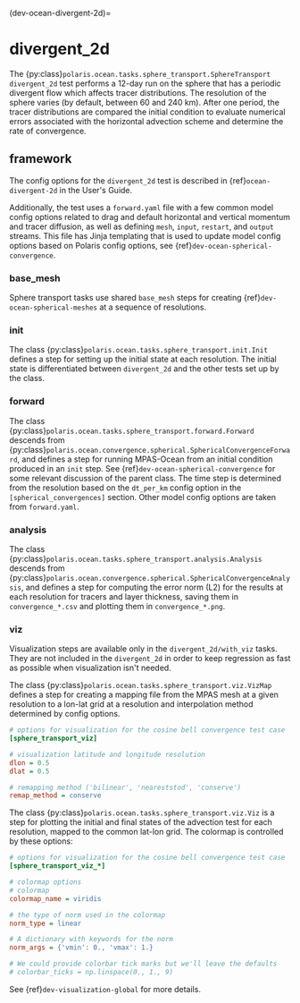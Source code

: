 (dev-ocean-divergent-2d)=

# divergent_2d

The {py:class}`polaris.ocean.tasks.sphere_transport.SphereTransport`
`divergent_2d` test performs a 12-day run on the sphere that has a periodic
divergent flow which affects tracer distributions. The resolution of the
sphere varies (by default, between 60 and 240 km). After one period, the
tracer distributions are compared the initial condition to evaluate numerical
errors associated with the horizontal advection scheme and determine the rate
of convergence.

## framework

The config options for the `divergent_2d` test is described in 
{ref}`ocean-divergent-2d` in the User's Guide.

Additionally, the test uses a `forward.yaml` file with a few common
model config options related to drag and default horizontal and
vertical momentum and tracer diffusion, as well as defining `mesh`, `input`,
`restart`, and `output` streams.  This file has Jinja templating that is
used to update model config options based on Polaris config options, see
{ref}`dev-ocean-spherical-convergence`.

### base_mesh

Sphere transport tasks use shared `base_mesh` steps for creating
{ref}`dev-ocean-spherical-meshes` at a sequence of resolutions.

### init

The class {py:class}`polaris.ocean.tasks.sphere_transport.init.Init`
defines a step for setting up the initial state at each resolution. The
initial state is differentiated between `divergent_2d` and the other tests
set up by the class.

### forward

The class {py:class}`polaris.ocean.tasks.sphere_transport.forward.Forward`
descends from {py:class}`polaris.ocean.convergence.spherical.SphericalConvergenceForward`,
and defines a step for running MPAS-Ocean from an initial condition produced in
an `init` step. See {ref}`dev-ocean-spherical-convergence` for some relevant
discussion of the parent class. The time step is determined from the resolution
based on the `dt_per_km` config option in the `[spherical_convergences]` 
section.  Other model config options are taken from `forward.yaml`.

### analysis

The class {py:class}`polaris.ocean.tasks.sphere_transport.analysis.Analysis`
descends from
{py:class}`polaris.ocean.convergence.spherical.SphericalConvergenceAnalysis`,
and defines a step for computing the error norm (L2) for the results
at each resolution for tracers and layer thickness, saving them in
`convergence_*.csv` and plotting them in `convergence_*.png`.

### viz

Visualization steps are available only in the `divergent_2d/with_viz`
tasks.  They are not included in the `divergent_2d` in order to keep regression
as fast as possible when visualization isn't needed.

The class {py:class}`polaris.ocean.tasks.sphere_transport.viz.VizMap`
defines a step for creating a mapping file from the MPAS mesh at a given
resolution to a lon-lat grid at a resolution and interpolation method 
determined by config options.

```cfg
# options for visualization for the cosine bell convergence test case
[sphere_transport_viz]

# visualization latitude and longitude resolution
dlon = 0.5
dlat = 0.5

# remapping method ('bilinear', 'neareststod', 'conserve')
remap_method = conserve
```

The class {py:class}`polaris.ocean.tasks.sphere_transport.viz.Viz`
is a step for plotting the initial and final states of the advection test for
each resolution, mapped to the common lat-lon grid.  The colormap is controlled
by these options:

```cfg
# options for visualization for the cosine bell convergence test case
[sphere_transport_viz_*]

# colormap options
# colormap
colormap_name = viridis

# the type of norm used in the colormap
norm_type = linear

# A dictionary with keywords for the norm
norm_args = {'vmin': 0., 'vmax': 1.}

# We could provide colorbar tick marks but we'll leave the defaults
# colorbar_ticks = np.linspace(0., 1., 9)
```

See {ref}`dev-visualization-global` for more details.
